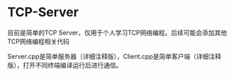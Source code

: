 # TCP-Server
目前是简单的TCP Server，仅用于个人学习TCP网络编程。后续可能会添加其他TCP网络编程相关代码

Server.cpp是简单服务器（详细注释版），Client.cpp是简单客户端（详细注释版），打开不同终端编译运行后进行通信。

